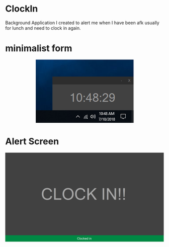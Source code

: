 # ClockIn
Background Application I created to alert me when I have been afk usually for lunch and need to clock in again. 

<h1> minimalist form </h1>
<p align="center">
  <img src="Images/Main.PNG" alt="icon">
</p>

<h1> Alert Screen </h1>
<p align="center">
  <img src="Images/Alert.PNG" alt="icon">
</p>
